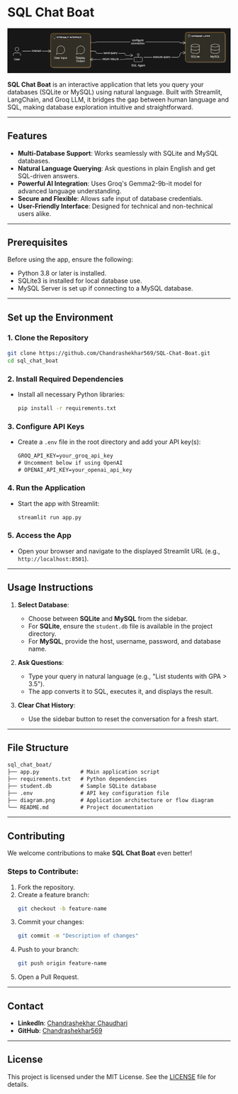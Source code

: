 
# SQL Chat Boat  
![SQL Chat Boat](./diagram.png)

**SQL Chat Boat** is an interactive application that lets you query your databases (SQLite or MySQL) using natural language. Built with Streamlit, LangChain, and Groq LLM, it bridges the gap between human language and SQL, making database exploration intuitive and straightforward.

---

## Features  
- **Multi-Database Support**: Works seamlessly with SQLite and MySQL databases.  
- **Natural Language Querying**: Ask questions in plain English and get SQL-driven answers.  
- **Powerful AI Integration**: Uses Groq's Gemma2-9b-it model for advanced language understanding.  
- **Secure and Flexible**: Allows safe input of database credentials.  
- **User-Friendly Interface**: Designed for technical and non-technical users alike.  

---

## Prerequisites  
Before using the app, ensure the following:  
- Python 3.8 or later is installed.  
- SQLite3 is installed for local database use.  
- MySQL Server is set up if connecting to a MySQL database.  

---

## Set up the Environment  

### 1. Clone the Repository  
   ```bash
   git clone https://github.com/Chandrashekhar569/SQL-Chat-Boat.git
   cd sql_chat_boat
   ```  

### 2. Install Required Dependencies  
   - Install all necessary Python libraries:  
     ```bash
     pip install -r requirements.txt
     ```  

### 3. Configure API Keys  
   - Create a `.env` file in the root directory and add your API key(s):  
     ```env
     GROQ_API_KEY=your_groq_api_key
     # Uncomment below if using OpenAI
     # OPENAI_API_KEY=your_openai_api_key
     ```  

### 4. Run the Application  
   - Start the app with Streamlit:  
     ```bash
     streamlit run app.py
     ```  

### 5. Access the App  
   - Open your browser and navigate to the displayed Streamlit URL (e.g., `http://localhost:8501`).  

---

## Usage Instructions  

1. **Select Database**:  
   - Choose between **SQLite** and **MySQL** from the sidebar.  
   - For **SQLite**, ensure the `student.db` file is available in the project directory.  
   - For **MySQL**, provide the host, username, password, and database name.  

2. **Ask Questions**:  
   - Type your query in natural language (e.g., "List students with GPA > 3.5").  
   - The app converts it to SQL, executes it, and displays the result.  

3. **Clear Chat History**:  
   - Use the sidebar button to reset the conversation for a fresh start.  

---

## File Structure  

```plaintext
sql_chat_boat/
├── app.py             # Main application script
├── requirements.txt   # Python dependencies
├── student.db         # Sample SQLite database
├── .env               # API key configuration file
├── diagram.png        # Application architecture or flow diagram
└── README.md          # Project documentation
```  

---

## Contributing  

We welcome contributions to make **SQL Chat Boat** even better!  

### Steps to Contribute:  
1. Fork the repository.  
2. Create a feature branch:  
   ```bash
   git checkout -b feature-name
   ```  
3. Commit your changes:  
   ```bash
   git commit -m "Description of changes"
   ```  
4. Push to your branch:  
   ```bash
   git push origin feature-name
   ```  
5. Open a Pull Request.  

---

## Contact  

- **LinkedIn**: [Chandrashekhar Chaudhari](https://www.linkedin.com/in/chandrashekhar1997/)  
- **GitHub**: [Chandrashekhar569](https://github.com/Chandrashekhar569/SQL-Chat-Boat)  

---

## License  
This project is licensed under the MIT License. See the [LICENSE](LICENSE) file for details.  
